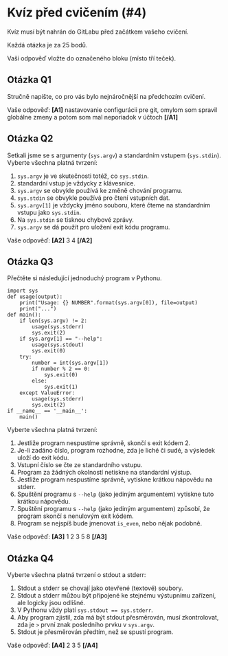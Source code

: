 # Kvíz před cvičením (#4)

Kvíz musí být nahrán do GitLabu před začátkem vašeho cvičení.

Každá otázka je za 25 bodů.

Vaši odpověď vložte do označeného bloku (místo tří teček).



## Otázka Q1

Stručně napište, co pro vás bylo nejnáročnější na předchozím cvičení.


Vaše odpověď: **[A1]** nastavovanie configurácii pre git, omylom som spravil globálne zmeny a potom som mal neporiadok v účtoch **[/A1]**



## Otázka Q2

Setkali jsme se s argumenty (`sys.argv`) a standardním vstupem (`sys.stdin`).
Vyberte všechna platná tvrzení:

1. `sys.argv` je ve skutečnosti totéž, co `sys.stdin`.
2. standardní vstup je vždycky z klávesnice.
3. `sys.argv` se obvykle používá ke změně chování programu.
4. `sys.stdin` se obvykle používá pro čtení vstupních dat.
5. `sys.argv[1]` je vždycky jméno souboru, které čteme na standardním vstupu jako `sys.stdin`.
6. Na `sys.stdin` se tisknou chybové zprávy.
7. `sys.argv` se dá použít pro uložení exit kódu programu.

Vaše odpověď: **[A2]** 3 4 **[/A2]**



## Otázka Q3

Přečtěte si následující jednoduchý program v Pythonu.

```
import sys
def usage(output):
    print("Usage: {} NUMBER".format(sys.argv[0]), file=output)
    print("...")
def main():
    if len(sys.argv) != 2:
        usage(sys.stderr)
        sys.exit(2)
    if sys.argv[1] == "--help":
        usage(sys.stdout)
        sys.exit(0)
    try:
        number = int(sys.argv[1])
        if number % 2 == 0:
            sys.exit(0)
        else:
            sys.exit(1)
    except ValueError:
        usage(sys.stderr)
        sys.exit(2)
if __name__ == '__main__':
    main()
```

Vyberte všechna platná tvrzení:

1. Jestliže program nespustíme správně, skončí s exit kódem 2.
2. Je-li zadáno číslo, program rozhodne, zda je liché či sudé, a výsledek uloží do exit kódu.
3. Vstupní číslo se čte ze standardního vstupu.
4. Program za žádných okolností netiskne na standardní výstup.
5. Jestliže program nespustíme správně, vytiskne krátkou nápovědu na stderr.
6. Spuštění programu s `--help` (jako jediným argumentem) vytiskne tuto krátkou nápovědu.
7. Spuštění programu s `--help` (jako jediným argumentem) způsobí, že program skončí s nenulovým exit kódem.
8. Program se nejspíš bude jmenovat `is_even`, nebo nějak podobně.


Vaše odpověď: **[A3]** 1 2 3 5 8 **[/A3]**



## Otázka Q4

Vyberte všechna platná tvrzení o stdout a stderr:

1. Stdout a stderr se chovají jako otevřené (textové) soubory.
2. Stdout a stderr můžou být připojené ke stejnému výstupnímu zařízení, ale logicky jsou odlišné.
3. V Pythonu vždy platí `sys.stdout == sys.stderr`.
4. Aby program zjistil, zda má být stdout přesměrován, musí zkontrolovat, zda je `>` první znak posledního prvku v `sys.argv`.
5. Stdout je přesměrován předtím, než se spustí program.

Vaše odpověď: **[A4]** 2 3 5 **[/A4]**
